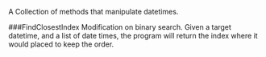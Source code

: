 A Collection of methods that manipulate datetimes.

###FindClosestIndex
Modification on binary search. Given a target datetime, and a list of date times, the program will return the index where it would placed to keep the order.